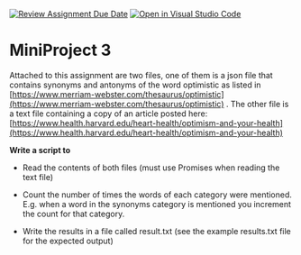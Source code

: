 [![Review Assignment Due Date](https://classroom.github.com/assets/deadline-readme-button-24ddc0f5d75046c5622901739e7c5dd533143b0c8e959d652212380cedb1ea36.svg)](https://classroom.github.com/a/qfBIsVvK)
[![Open in Visual Studio Code](https://classroom.github.com/assets/open-in-vscode-718a45dd9cf7e7f842a935f5ebbe5719a5e09af4491e668f4dbf3b35d5cca122.svg)](https://classroom.github.com/online_ide?assignment_repo_id=13130396&assignment_repo_type=AssignmentRepo)
# MiniProject 3

Attached to this assignment are two files, one of them is a json file that contains synonyms and antonyms of the word optimistic as listed in [https://www.merriam-webster.com/thesaurus/optimistic](https://www.merriam-webster.com/thesaurus/optimistic) . The other file is a text file containing a copy of an article posted here:[https://www.health.harvard.edu/heart-health/optimism-and-your-health](https://www.health.harvard.edu/heart-health/optimism-and-your-health)

**Write a script to**

* Read the contents of both files (must use Promises when reading the text file)

* Count the number of times the words of each category were mentioned. E.g. when a word in the synonyms category is mentioned you increment the count for that category.

* Write the results in a file called result.txt (see the example results.txt file for the expected output)
